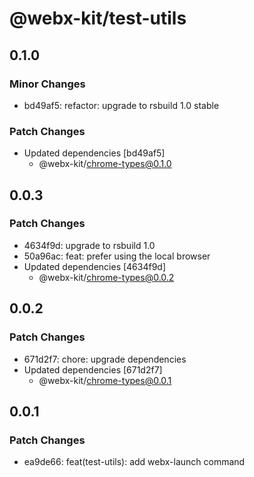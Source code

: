 # @webx-kit/test-utils

## 0.1.0

### Minor Changes

- bd49af5: refactor: upgrade to rsbuild 1.0 stable

### Patch Changes

- Updated dependencies [bd49af5]
  - @webx-kit/chrome-types@0.1.0

## 0.0.3

### Patch Changes

- 4634f9d: upgrade to rsbuild 1.0
- 50a96ac: feat: prefer using the local browser
- Updated dependencies [4634f9d]
  - @webx-kit/chrome-types@0.0.2

## 0.0.2

### Patch Changes

- 671d2f7: chore: upgrade dependencies
- Updated dependencies [671d2f7]
  - @webx-kit/chrome-types@0.0.1

## 0.0.1

### Patch Changes

- ea9de66: feat(test-utils): add webx-launch command
